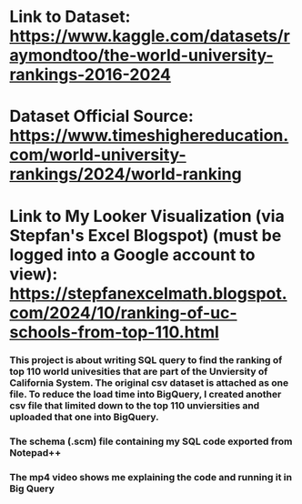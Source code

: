 # Link to Dataset: https://www.kaggle.com/datasets/raymondtoo/the-world-university-rankings-2016-2024
# Dataset Official Source: https://www.timeshighereducation.com/world-university-rankings/2024/world-ranking
# Link to My Looker Visualization (via Stepfan's Excel Blogspot) (must be logged into a Google account to view): https://stepfanexcelmath.blogspot.com/2024/10/ranking-of-uc-schools-from-top-110.html 
### This project is about writing SQL query to find the ranking of top 110 world univesities that are part of the Unviersity of California System. The original csv dataset is attached as one file. To reduce the load time into BigQuery, I created another csv file that limited down to the top 110 unviersities and uploaded that one into BigQuery.
### The schema (.scm) file containing my SQL code exported from Notepad++
### The mp4 video shows me explaining the code and running it in Big Query
 
